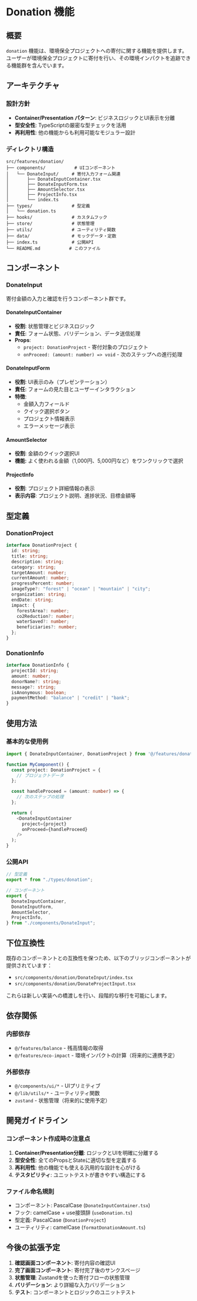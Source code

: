 # Donation 機能

## 概要

`donation` 機能は、環境保全プロジェクトへの寄付に関する機能を提供します。ユーザーが環境保全プロジェクトに寄付を行い、その環境インパクトを追跡できる機能群を含んでいます。

## アーキテクチャ

### 設計方針

- **Container/Presentation パターン**: ビジネスロジックとUI表示を分離
- **型安全性**: TypeScriptの厳密な型チェックを活用
- **再利用性**: 他の機能からも利用可能なモジュラー設計

### ディレクトリ構造

```
src/features/donation/
├── components/           # UIコンポーネント
│   └── DonateInput/     # 寄付入力フォーム関連
│       ├── DonateInputContainer.tsx
│       ├── DonateInputForm.tsx
│       ├── AmountSelector.tsx
│       ├── ProjectInfo.tsx
│       └── index.ts
├── types/               # 型定義
│   └── donation.ts
├── hooks/               # カスタムフック
├── store/               # 状態管理
├── utils/               # ユーティリティ関数
├── data/                # モックデータ・定数
├── index.ts             # 公開API
└── README.md           # このファイル
```

## コンポーネント

### DonateInput

寄付金額の入力と確認を行うコンポーネント群です。

#### DonateInputContainer

- **役割**: 状態管理とビジネスロジック
- **責任**: フォーム状態、バリデーション、データ送信処理
- **Props**:
  - `project: DonationProject` - 寄付対象のプロジェクト
  - `onProceed: (amount: number) => void` - 次のステップへの進行処理

#### DonateInputForm

- **役割**: UI表示のみ（プレゼンテーション）
- **責任**: フォームの見た目とユーザーインタラクション
- **特徴**:
  - 金額入力フィールド
  - クイック選択ボタン
  - プロジェクト情報表示
  - エラーメッセージ表示

#### AmountSelector

- **役割**: 金額のクイック選択UI
- **機能**: よく使われる金額（1,000円、5,000円など）をワンクリックで選択

#### ProjectInfo

- **役割**: プロジェクト詳細情報の表示
- **表示内容**: プロジェクト説明、進捗状況、目標金額等

## 型定義

### DonationProject

```typescript
interface DonationProject {
  id: string;
  title: string;
  description: string;
  category: string;
  targetAmount: number;
  currentAmount: number;
  progressPercent: number;
  imageType?: "forest" | "ocean" | "mountain" | "city";
  organization: string;
  endDate: string;
  impact: {
    forestArea?: number;
    co2Reduction?: number;
    waterSaved?: number;
    beneficiaries?: number;
  };
}
```

### DonationInfo

```typescript
interface DonationInfo {
  projectId: string;
  amount: number;
  donorName?: string;
  message?: string;
  isAnonymous: boolean;
  paymentMethod: "balance" | "credit" | "bank";
}
```

## 使用方法

### 基本的な使用例

```typescript
import { DonateInputContainer, DonationProject } from '@/features/donation';

function MyComponent() {
  const project: DonationProject = {
    // プロジェクトデータ
  };

  const handleProceed = (amount: number) => {
    // 次のステップの処理
  };

  return (
    <DonateInputContainer
      project={project}
      onProceed={handleProceed}
    />
  );
}
```

### 公開API

```typescript
// 型定義
export * from "./types/donation";

// コンポーネント
export {
  DonateInputContainer,
  DonateInputForm,
  AmountSelector,
  ProjectInfo,
} from "./components/DonateInput";
```

## 下位互換性

既存のコンポーネントとの互換性を保つため、以下のブリッジコンポーネントが提供されています：

- `src/components/donation/DonateInput/index.tsx`
- `src/components/donation/DonateProjectInput.tsx`

これらは新しい実装への橋渡しを行い、段階的な移行を可能にします。

## 依存関係

### 内部依存

- `@/features/balance` - 残高情報の取得
- `@/features/eco-impact` - 環境インパクトの計算（将来的に連携予定）

### 外部依存

- `@/components/ui/*` - UIプリミティブ
- `@/lib/utils/*` - ユーティリティ関数
- `zustand` - 状態管理（将来的に使用予定）

## 開発ガイドライン

### コンポーネント作成時の注意点

1. **Container/Presentation分離**: ロジックとUIを明確に分離する
2. **型安全性**: 全てのPropsとStateに適切な型を定義する
3. **再利用性**: 他の機能でも使える汎用的な設計を心がける
4. **テスタビリティ**: ユニットテストが書きやすい構造にする

### ファイル命名規則

- コンポーネント: PascalCase (`DonateInputContainer.tsx`)
- フック: camelCase + use接頭辞 (`useDonation.ts`)
- 型定義: PascalCase (`DonationProject`)
- ユーティリティ: camelCase (`formatDonationAmount.ts`)

## 今後の拡張予定

1. **確認画面コンポーネント**: 寄付内容の確認UI
2. **完了画面コンポーネント**: 寄付完了後のサンクスページ
3. **状態管理**: Zustandを使った寄付フローの状態管理
4. **バリデーション**: より詳細な入力バリデーション
5. **テスト**: コンポーネントとロジックのユニットテスト
